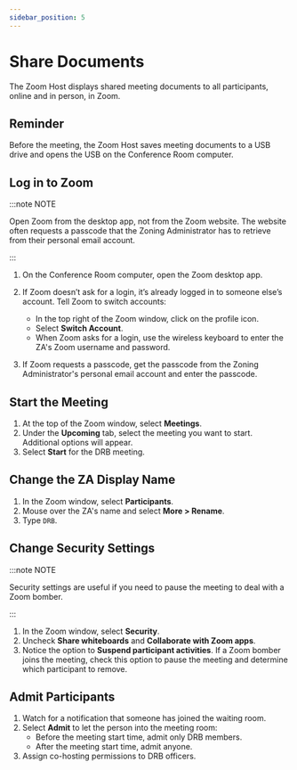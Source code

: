 ```yaml
---
sidebar_position: 5
---
```


# Share Documents

The Zoom Host displays shared meeting documents to all participants, online and in person, in Zoom.

## Reminder

Before the meeting, the Zoom Host saves meeting documents to a USB drive and opens the USB on the Conference Room computer.

## Log in to Zoom

:::note NOTE

Open Zoom from the desktop app, not from the Zoom website. The website often requests a passcode that the Zoning Administrator has to retrieve from their personal email account.

:::

1. On the Conference Room computer, open the Zoom desktop app.

1. If Zoom doesn’t ask for a login, it’s already logged in to someone else’s account. Tell Zoom to switch accounts:

    * In the top right of the Zoom window, click on the profile icon.
    * Select **Switch Account**.
    * When Zoom asks for a login, use the wireless keyboard to enter the ZA's Zoom username and password.
1. If Zoom requests a passcode, get the passcode from the Zoning Administrator's personal email account and enter the passcode.

## Start the Meeting

1. At the top of the Zoom window, select **Meetings**.
2. Under the **Upcoming** tab, select the meeting you want to start. Additional options will appear.
3. Select **Start** for the DRB meeting.

## Change the ZA Display Name

1. In the Zoom window, select **Participants**.
1. Mouse over the ZA's name and select **More > Rename**.
1. Type `DRB`.

## Change Security Settings

:::note NOTE

Security settings are useful if you need to pause the meeting to deal with a Zoom bomber.

:::

1. In the Zoom window, select **Security**.
1. Uncheck **Share whiteboards** and **Collaborate with Zoom apps**.
1. Notice the option to **Suspend participant activities**. If a Zoom bomber joins the meeting, check this option to pause the meeting and determine which participant to remove.

## Admit Participants

1. Watch for a notification that someone has joined the waiting room.
1. Select **Admit** to let the person into the meeting room:
    * Before the meeting start time, admit only DRB members.
    * After the meeting start time, admit anyone.
1. Assign co-hosting permissions to DRB officers.
